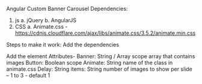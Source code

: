 Angular Custom Banner Carousel
 Dependencies:
1.	js
a.	jQuery
b.	AngularJS  
2.	CSS 
a.	Animate.css - https://cdnjs.cloudflare.com/ajax/libs/animate.css/3.5.2/animate.min.css

Steps to make it work:
Add the dependencies
<link rel=”stylesheet” href=”http://krishdev.com/openSource/custom-banner-angular/bannerCarousel.css”>
<script src="https://ajax.googleapis.com/ajax/libs/jquery/3.1.0/jquery.min.js"></script>
<script src="https://ajax.googleapis.com/ajax/libs/angular_material/1.5.6/angular-material.min.js"></script>
<script src=”http://krishdev.com/openSource/custom-banner-angular/bannerCarousel.js”></script>
Add the element
<slide-through></slide-through>
Attributes-
Banner:	String / Array scope array that contains images
Button:	Boolean scope
Animate:	String name of the class in animate.css
Delay:	String 
items:	String number of images to show per slide – 1 to 3 - default 1

